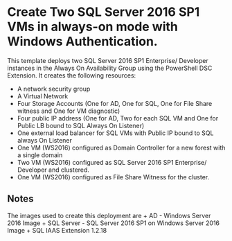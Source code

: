 # Create Two SQL Server 2016 SP1 VMs in always-on mode with Windows Authentication.

This template deploys two SQL Server 2016 SP1 Enterprise/ Developer instances in the Always On Availability Group using the PowerShell DSC Extension. It creates the following resources:

+	A network security group
+	A Virtual Network
+	Four Storage Accounts (One for AD, One for SQL, One for File Share witness and One for VM diagnostic)
+   Four public IP address (One for AD, Two for each SQL VM and One for Public LB bound to SQL Always On Listener)
+	One external load balancer for SQL VMs with Public IP bound to SQL always On Listener
+	One VM (WS2016) configured as Domain Controller for a new forest with a single domain
+	Two VM (WS2016) configured as SQL Server 2016 SP1 Enterprise/ Developer and clustered.
+	One VM (WS2016) configured as File Share Witness for the cluster.

## Notes

The images used to create this deployment are
	+ 	AD - Windows Server 2016 Image
	+ 	SQL Server - SQL Server 2016 SP1 on Windows Server 2016 Image
    + 	SQL IAAS Extension 1.2.18